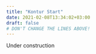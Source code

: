 ```yaml
---
title: "Kontur Start"
date: 2021-02-08T13:34:02+03:00
draft: false
# DON'T CHANGE THE LINES ABOVE!
---
```


Under construction


